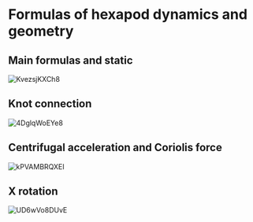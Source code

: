 # Formulas of hexapod dynamics and geometry

## Main formulas and static
![KvezsjKXCh8](https://user-images.githubusercontent.com/33755108/56240921-45e0c080-609d-11e9-9818-6193cc7831dd.jpg)
## Knot connection
![4DglqWoEYe8](https://user-images.githubusercontent.com/33755108/56240975-5bee8100-609d-11e9-9691-9ca293b9d63c.jpg)
## Сentrifugal acceleration and Coriolis force
![kPVAMBRQXEI](https://user-images.githubusercontent.com/33755108/56240977-5c871780-609d-11e9-97fe-bac0ac226620.jpg)
## X rotation
![UD6wVo8DUvE](https://user-images.githubusercontent.com/33755108/56240978-5db84480-609d-11e9-816d-e570a3b7dbc3.jpg)


